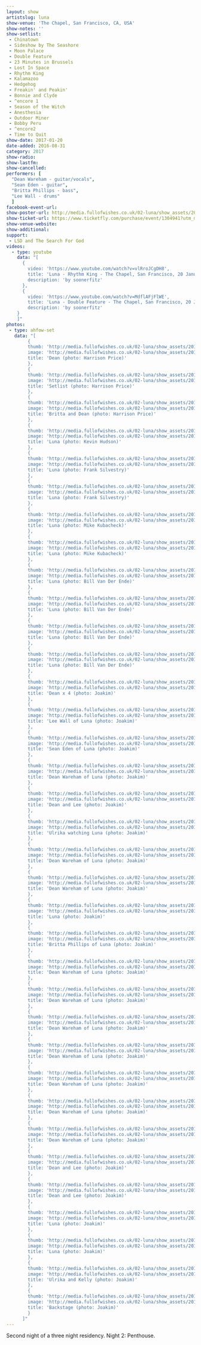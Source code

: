```yaml
---
layout: show
artistslug: luna
show-venue: 'The Chapel, San Francisco, CA, USA'
show-notes: ''
show-setlist: 
 - Chinatown
 - Sideshow by The Seashore
 - Moon Palace
 - Double Feature
 - 23 Minutes in Brussels
 - Lost In Space
 - Rhythm King
 - Kalamazoo
 - Hedgehog
 - Freakin' and Peakin'
 - Bonnie and Clyde
 - ^encore 1
 - Season of the Witch
 - Anesthesia
 - Outdoor Miner
 - Bobby Peru
 - ^encore2
 - Time to Quit
show-date: 2017-01-20
date-added: 2016-08-31
category: 2017
show-radio: 
show-lastfm: 
show-cancelled: 
performers: [
  "Dean Wareham - guitar/vocals",
  "Sean Eden - guitar",
  "Britta Phillips - bass",
  "Lee Wall - drums"
  ]
facebook-event-url: 
show-poster-url: http://media.fullofwishes.co.uk/02-luna/show_assets/2017-01/2017-01-luna-chapel-sf-poster.jpg
show-ticket-url: https://www.ticketfly.com/purchase/event/1304941?utm_medium=bks
show-venue-website: 
show-additional: 
support:
 - LSD and The Search For God
videos:
  - type: youtube
    data: "[
      { 
        video: 'https://www.youtube.com/watch?v=vlRroJCgDH8',
        title: 'Luna - Rhythm King - The Chapel, San Francisco, 20 January 2017',
        description: 'by soonerfitz'
      },
      {
        video: 'https://www.youtube.com/watch?v=MdflAFjFlWE',
        title: 'Luna - Double Feature - The Chapel, San Francisco, 20 January 2017',
        description: 'by soonerfitz'
    }
    ]"
photos:
 - type: ahfow-set
   data: "[
        {
        thumb: 'http://media.fullofwishes.co.uk/02-luna/show_assets/2017-01-20/thumbs/2017-01-20-chapel-sf-harrison-price-001.jpg',
        image: 'http://media.fullofwishes.co.uk/02-luna/show_assets/2017-01-20/2017-01-20-chapel-sf-harrison-price-001.jpg',
        title: 'Dean (photo: Harrison Price)'
        },
        {
        thumb: 'http://media.fullofwishes.co.uk/02-luna/show_assets/2017-01-20/thumbs/2017-01-20-chapel-sf-harrison-price-002.jpg',
        image: 'http://media.fullofwishes.co.uk/02-luna/show_assets/2017-01-20/2017-01-20-chapel-sf-harrison-price-002.jpg',
        title: 'Setlist (photo: Harrison Price)'
        },
        {
        thumb: 'http://media.fullofwishes.co.uk/02-luna/show_assets/2017-01-20/thumbs/2017-01-20-chapel-sf-harrison-price-003.jpg',
        image: 'http://media.fullofwishes.co.uk/02-luna/show_assets/2017-01-20/2017-01-20-chapel-sf-harrison-price-003.jpg',
        title: 'Britta and Dean (photo: Harrison Price)'
        },
        {
        thumb: 'http://media.fullofwishes.co.uk/02-luna/show_assets/2017-01-20/thumbs/2017-01-20-chapel-sf-kevin-hudson-004.jpg',
        image: 'http://media.fullofwishes.co.uk/02-luna/show_assets/2017-01-20/2017-01-20-chapel-sf-kevin-hudson-004.jpg',
        title: 'Luna (photo: Kevin Hudson)'
        },
        {
        thumb: 'http://media.fullofwishes.co.uk/02-luna/show_assets/2017-01-20/thumbs/2017-01-20-chapel-sf-frank-silvestry-005.jpg',
        image: 'http://media.fullofwishes.co.uk/02-luna/show_assets/2017-01-20/2017-01-20-chapel-sf-frank-silvestry-005.jpg',
        title: 'Luna (photo: Frank Silvestry)'
        },
        {
        thumb: 'http://media.fullofwishes.co.uk/02-luna/show_assets/2017-01-20/thumbs/2017-01-20-chapel-sf-frank-silvestry-006.jpg',
        image: 'http://media.fullofwishes.co.uk/02-luna/show_assets/2017-01-20/2017-01-20-chapel-sf-frank-silvestry-006.jpg',
        title: 'Luna (photo: Frank Silvestry)'
        },
        {
        thumb: 'http://media.fullofwishes.co.uk/02-luna/show_assets/2017-01-20/thumbs/2017-01-20-chapel-sf-mike-kubacheck-007.jpg',
        image: 'http://media.fullofwishes.co.uk/02-luna/show_assets/2017-01-20/2017-01-20-chapel-sf-mike-kubacheck-007.jpg',
        title: 'Luna (photo: Mike Kubacheck)'
        },
        {
        thumb: 'http://media.fullofwishes.co.uk/02-luna/show_assets/2017-01-20/thumbs/2017-01-20-chapel-sf-mike-kubacheck-008.jpg',
        image: 'http://media.fullofwishes.co.uk/02-luna/show_assets/2017-01-20/2017-01-20-chapel-sf-mike-kubacheck-008.jpg',
        title: 'Luna (photo: Mike Kubacheck)'
        },
        {
        thumb: 'http://media.fullofwishes.co.uk/02-luna/show_assets/2017-01-20/thumbs/2017-01-20-luna-bill-van-der-ende-009.jpg',
        image: 'http://media.fullofwishes.co.uk/02-luna/show_assets/2017-01-20/2017-01-20-luna-bill-van-der-ende-009.jpg',
        title: 'Luna (photo: Bill Van Der Ende)'
        },
        {
        thumb: 'http://media.fullofwishes.co.uk/02-luna/show_assets/2017-01-20/thumbs/2017-01-20-luna-bill-van-der-ende-010.jpg',
        image: 'http://media.fullofwishes.co.uk/02-luna/show_assets/2017-01-20/2017-01-20-luna-bill-van-der-ende-010.jpg',
        title: 'Luna (photo: Bill Van Der Ende)'
        },
        {
        thumb: 'http://media.fullofwishes.co.uk/02-luna/show_assets/2017-01-20/thumbs/2017-01-20-luna-bill-van-der-ende-011.jpg',
        image: 'http://media.fullofwishes.co.uk/02-luna/show_assets/2017-01-20/2017-01-20-luna-bill-van-der-ende-011.jpg',
        title: 'Luna (photo: Bill Van Der Ende)'
        },
        {
        thumb: 'http://media.fullofwishes.co.uk/02-luna/show_assets/2017-01-20/thumbs/2017-01-20-luna-bill-van-der-ende-012.jpg',
        image: 'http://media.fullofwishes.co.uk/02-luna/show_assets/2017-01-20/2017-01-20-luna-bill-van-der-ende-012.jpg',
        title: 'Luna (photo: Bill Van Der Ende)'
        },
        {
        thumb: 'http://media.fullofwishes.co.uk/02-luna/show_assets/2017-01-20/thumbs/2017-01-20-luna-penthouse-joakim-01.jpg',
        image: 'http://media.fullofwishes.co.uk/02-luna/show_assets/2017-01-20/2017-01-20-luna-penthouse-joakim-01.jpg',
        title: 'Dean x 4 (photo: Joakim)'
        },
        {
        thumb: 'http://media.fullofwishes.co.uk/02-luna/show_assets/2017-01-20/thumbs/2017-01-20-luna-penthouse-joakim-02.jpg',
        image: 'http://media.fullofwishes.co.uk/02-luna/show_assets/2017-01-20/2017-01-20-luna-penthouse-joakim-02.jpg',
        title: 'Lee Wall of Luna (photo: Joakim)'
        },
        {
        thumb: 'http://media.fullofwishes.co.uk/02-luna/show_assets/2017-01-20/thumbs/2017-01-20-luna-penthouse-joakim-03.jpg',
        image: 'http://media.fullofwishes.co.uk/02-luna/show_assets/2017-01-20/2017-01-20-luna-penthouse-joakim-03.jpg',
        title: 'Sean Eden of Luna (photo: Joakim)'
        },
        {
        thumb: 'http://media.fullofwishes.co.uk/02-luna/show_assets/2017-01-20/thumbs/2017-01-20-luna-penthouse-joakim-04.jpg',
        image: 'http://media.fullofwishes.co.uk/02-luna/show_assets/2017-01-20/2017-01-20-luna-penthouse-joakim-04.jpg',
        title: 'Dean Wareham of Luna (photo: Joakim)'
        },
        {
        thumb: 'http://media.fullofwishes.co.uk/02-luna/show_assets/2017-01-20/thumbs/2017-01-20-luna-penthouse-joakim-05.jpg',
        image: 'http://media.fullofwishes.co.uk/02-luna/show_assets/2017-01-20/2017-01-20-luna-penthouse-joakim-05.jpg',
        title: 'Dean and Lee (photo: Joakim)'
        },
        {
        thumb: 'http://media.fullofwishes.co.uk/02-luna/show_assets/2017-01-20/thumbs/2017-01-20-luna-penthouse-joakim-06.jpg',
        image: 'http://media.fullofwishes.co.uk/02-luna/show_assets/2017-01-20/2017-01-20-luna-penthouse-joakim-06.jpg',
        title: 'Ulrika watching Luna (photo: Joakim)'
        },
        {
        thumb: 'http://media.fullofwishes.co.uk/02-luna/show_assets/2017-01-20/thumbs/2017-01-20-luna-penthouse-joakim-07.jpg',
        image: 'http://media.fullofwishes.co.uk/02-luna/show_assets/2017-01-20/2017-01-20-luna-penthouse-joakim-07.jpg',
        title: 'Dean Wareham of Luna (photo: Joakim)'
        },
        {
        thumb: 'http://media.fullofwishes.co.uk/02-luna/show_assets/2017-01-20/thumbs/2017-01-20-luna-penthouse-joakim-08.jpg',
        image: 'http://media.fullofwishes.co.uk/02-luna/show_assets/2017-01-20/2017-01-20-luna-penthouse-joakim-08.jpg',
        title: 'Dean Wareham of Luna (photo: Joakim)'
        },
        {
        thumb: 'http://media.fullofwishes.co.uk/02-luna/show_assets/2017-01-20/thumbs/2017-01-20-luna-penthouse-joakim-09.jpg',
        image: 'http://media.fullofwishes.co.uk/02-luna/show_assets/2017-01-20/2017-01-20-luna-penthouse-joakim-09.jpg',
        title: 'Luna (photo: Joakim)'
        },
        {
        thumb: 'http://media.fullofwishes.co.uk/02-luna/show_assets/2017-01-20/thumbs/2017-01-20-luna-penthouse-joakim-10.jpg',
        image: 'http://media.fullofwishes.co.uk/02-luna/show_assets/2017-01-20/2017-01-20-luna-penthouse-joakim-10.jpg',
        title: 'Britta Phillips of Luna (photo: Joakim)'
        },  
        {
        thumb: 'http://media.fullofwishes.co.uk/02-luna/show_assets/2017-01-20/thumbs/2017-01-20-luna-penthouse-joakim-11.jpg',
        image: 'http://media.fullofwishes.co.uk/02-luna/show_assets/2017-01-20/2017-01-20-luna-penthouse-joakim-11.jpg',
        title: 'Dean Wareham of Luna (photo: Joakim)'
        },
        {
        thumb: 'http://media.fullofwishes.co.uk/02-luna/show_assets/2017-01-20/thumbs/2017-01-20-luna-penthouse-joakim-12.jpg',
        image: 'http://media.fullofwishes.co.uk/02-luna/show_assets/2017-01-20/2017-01-20-luna-penthouse-joakim-12.jpg',
        title: 'Dean Wareham of Luna (photo: Joakim)'
        },
        {
        thumb: 'http://media.fullofwishes.co.uk/02-luna/show_assets/2017-01-20/thumbs/2017-01-20-luna-penthouse-joakim-13.jpg',
        image: 'http://media.fullofwishes.co.uk/02-luna/show_assets/2017-01-20/2017-01-20-luna-penthouse-joakim-13.jpg',
        title: 'Dean Wareham of Luna (photo: Joakim)'
        },
        {
        thumb: 'http://media.fullofwishes.co.uk/02-luna/show_assets/2017-01-20/thumbs/2017-01-20-luna-penthouse-joakim-14.jpg',
        image: 'http://media.fullofwishes.co.uk/02-luna/show_assets/2017-01-20/2017-01-20-luna-penthouse-joakim-14.jpg',
        title: 'Dean Wareham of Luna (photo: Joakim)'
        },
        {
        thumb: 'http://media.fullofwishes.co.uk/02-luna/show_assets/2017-01-20/thumbs/2017-01-20-luna-penthouse-joakim-15.jpg',
        image: 'http://media.fullofwishes.co.uk/02-luna/show_assets/2017-01-20/2017-01-20-luna-penthouse-joakim-15.jpg',
        title: 'Dean Wareham of Luna (photo: Joakim)'
        },
        {
        thumb: 'http://media.fullofwishes.co.uk/02-luna/show_assets/2017-01-20/thumbs/2017-01-20-luna-penthouse-joakim-16.jpg',
        image: 'http://media.fullofwishes.co.uk/02-luna/show_assets/2017-01-20/2017-01-20-luna-penthouse-joakim-16.jpg',
        title: 'Dean Wareham of Luna (photo: Joakim)'
        },
        {
        thumb: 'http://media.fullofwishes.co.uk/02-luna/show_assets/2017-01-20/thumbs/2017-01-20-luna-penthouse-joakim-17.jpg',
        image: 'http://media.fullofwishes.co.uk/02-luna/show_assets/2017-01-20/2017-01-20-luna-penthouse-joakim-17.jpg',
        title: 'Dean Wareham of Luna (photo: Joakim)'
        },
        {
        thumb: 'http://media.fullofwishes.co.uk/02-luna/show_assets/2017-01-20/thumbs/2017-01-20-luna-penthouse-joakim-18.jpg',
        image: 'http://media.fullofwishes.co.uk/02-luna/show_assets/2017-01-20/2017-01-20-luna-penthouse-joakim-18.jpg',
        title: 'Dean and Lee (photo: Joakim)'
        },
        {
        thumb: 'http://media.fullofwishes.co.uk/02-luna/show_assets/2017-01-20/thumbs/2017-01-20-luna-penthouse-joakim-19.jpg',
        image: 'http://media.fullofwishes.co.uk/02-luna/show_assets/2017-01-20/2017-01-20-luna-penthouse-joakim-19.jpg',
        title: 'Dean and Lee (photo: Joakim)'
        },
        {
        thumb: 'http://media.fullofwishes.co.uk/02-luna/show_assets/2017-01-20/thumbs/2017-01-20-luna-penthouse-joakim-20.jpg',
        image: 'http://media.fullofwishes.co.uk/02-luna/show_assets/2017-01-20/2017-01-20-luna-penthouse-joakim-20.jpg',
        title: 'Luna (photo: Joakim)'
        },
        {
        thumb: 'http://media.fullofwishes.co.uk/02-luna/show_assets/2017-01-20/thumbs/2017-01-20-luna-penthouse-joakim-21.jpg',
        image: 'http://media.fullofwishes.co.uk/02-luna/show_assets/2017-01-20/2017-01-20-luna-penthouse-joakim-21.jpg',
        title: 'Luna (photo: Joakim)'
        },
        {
        thumb: 'http://media.fullofwishes.co.uk/02-luna/show_assets/2017-01-20/thumbs/2017-01-20-luna-penthouse-joakim-22.jpg',
        image: 'http://media.fullofwishes.co.uk/02-luna/show_assets/2017-01-20/2017-01-20-luna-penthouse-joakim-22.jpg',
        title: 'Ulrika and Kelly (photo: Joakim)'
        },
        {
        thumb: 'http://media.fullofwishes.co.uk/02-luna/show_assets/2017-01-20/thumbs/2017-01-20-luna-penthouse-joakim-23.jpg',
        image: 'http://media.fullofwishes.co.uk/02-luna/show_assets/2017-01-20/2017-01-20-luna-penthouse-joakim-23.jpg',
        title: 'Backstage (photo: Joakim)'
        }
      ]"
---
```

Second night of a three night residency. Night 2: Penthouse.